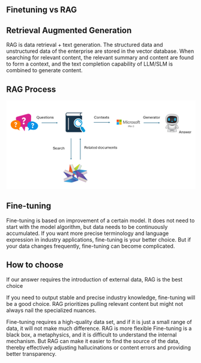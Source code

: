 ## Finetuning vs RAG

## Retrieval Augmented Generation

RAG is data retrieval + text generation. The structured data and unstructured data of the enterprise are stored in the vector database. When searching for relevant content, the relevant summary and content are found to form a context, and the text completion capability of LLM/SLM is combined to generate content.

## RAG Process
![FinetuningvsRAG](../../imgs/03/intro/rag.png)

## Fine-tuning
Fine-tuning is based on improvement of a certain model. It does not need to start with the model algorithm, but data needs to be continuously accumulated. If you want more precise terminology and language expression in industry applications, fine-tuning is your better choice. But if your data changes frequently, fine-tuning can become complicated.

## How to choose
If our answer requires the introduction of external data, RAG is the best choice

If you need to output stable and precise industry knowledge, fine-tuning will be a good choice. RAG prioritizes pulling relevant content but might not always nail the specialized nuances.

Fine-tuning requires a high-quality data set, and if it is just a small range of data, it will not make much difference. RAG is more flexible
Fine-tuning is a black box, a metaphysics, and it is difficult to understand the internal mechanism. But RAG can make it easier to find the source of the data, thereby effectively adjusting hallucinations or content errors and providing better transparency.

